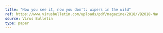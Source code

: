 ```yaml
---
title: "Now you see it, now you don't: wipers in the wild"
ref: https://www.virusbulletin.com/uploads/pdf/magazine/2018/VB2018-Naumaan.pdf
source: Virus Bulletin
type: paper
---
```

